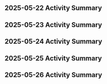 ## 2025-05-22 Activity Summary
## 2025-05-23 Activity Summary
## 2025-05-24 Activity Summary
## 2025-05-25 Activity Summary
## 2025-05-26 Activity Summary
